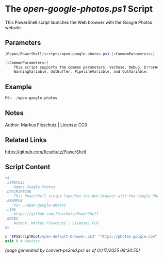 The *open-google-photos.ps1* Script
===========================

This PowerShell script launches the Web browser with the Google Photos website.

Parameters
----------
```powershell
/Repos/PowerShell/scripts/open-google-photos.ps1 [<CommonParameters>]

[<CommonParameters>]
    This script supports the common parameters: Verbose, Debug, ErrorAction, ErrorVariable, WarningAction, 
    WarningVariable, OutBuffer, PipelineVariable, and OutVariable.
```

Example
-------
```powershell
PS> ./open-google-photos

```

Notes
-----
Author: Markus Fleschutz | License: CC0

Related Links
-------------
https://github.com/fleschutz/PowerShell

Script Content
--------------
```powershell
<#
.SYNOPSIS
	Opens Google Photos
.DESCRIPTION
	This PowerShell script launches the Web browser with the Google Photos website.
.EXAMPLE
	PS> ./open-google-photos
.LINK
	https://github.com/fleschutz/PowerShell
.NOTES
	Author: Markus Fleschutz | License: CC0
#>

& "$PSScriptRoot/open-default-browser.ps1" "https://photos.google.com"
exit 0 # success
```

*(page generated by convert-ps2md.ps1 as of 01/17/2025 08:30:55)*
